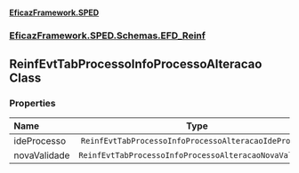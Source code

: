 #### [EficazFramework.SPED](EficazFrameworkSPED.md 'EficazFramework SPED')
### [EficazFramework.SPED.Schemas.EFD_Reinf](EficazFramework.SPED.Schemas.EFD_Reinf.md 'EficazFramework.SPED.Schemas.EFD_Reinf')

## ReinfEvtTabProcessoInfoProcessoAlteracao Class
### Properties

| Name | Type | |
| :--- | :---: | :--- |
| ideProcesso | `ReinfEvtTabProcessoInfoProcessoAlteracaoIdeProcesso` |  |
| novaValidade | `ReinfEvtTabProcessoInfoProcessoAlteracaoNovaValidade` |  |

